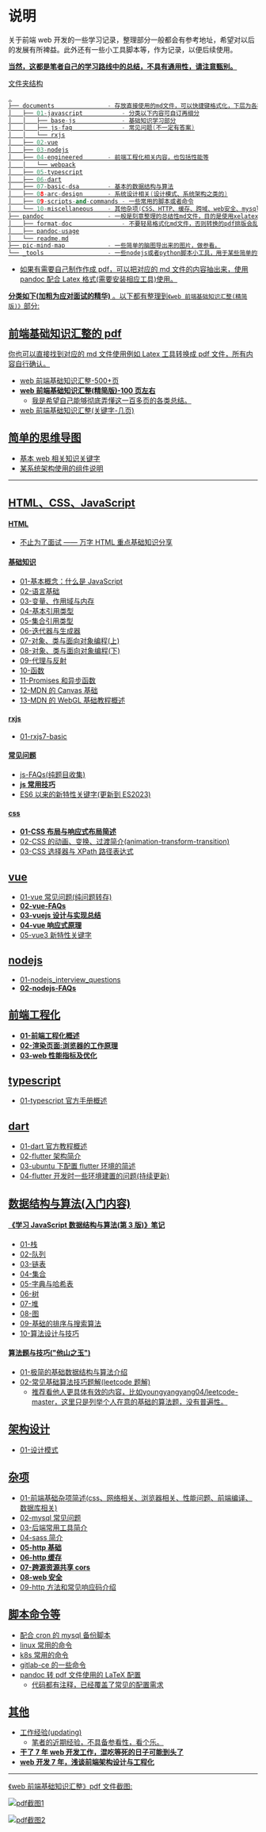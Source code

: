 # 说明

关于前端 web 开发的一些学习记录，整理部分一般都会有参考地址，希望对以后的发展有所裨益。此外还有一些小工具脚本等，作为记录，以便后续使用。

**<u>当然，这都是笔者自己的学习路线中的总结，不具有通用性，请注意甄别。<u>**

文件夹结构

```cc
.
├── documents               - 存放直接使用的md文件，可以快捷键格式化，下层为各种主题的分类
│   ├── 01-javascript           - 分类以下内容可自订再细分
│   │   ├── base-js             - 基础知识学习部分
│   │   ├── js-faq              - 常见问题(不一定有答案)
│   │   └── rxjs
│   ├── 02-vue
│   ├── 03-nodejs
│   ├── 04-engineered       - 前端工程化相关内容，也包括性能等
│   │   └── webpack
│   ├── 05-typescript
│   ├── 06-dart
│   ├── 07-basic-dsa        - 基本的数据结构与算法
│   ├── 08-arc-design       - 系统设计相关(设计模式、系统架构之类的)
│   ├── 09-scripts-and-commands - 一些常用的脚本或者命令
│   └── 10-miscellaneous    - 其他杂项(CSS、HTTP、缓存、跨域、web安全、mysql基础、一些后台工具介绍等……)
├── pandoc                  - 一般是刻意整理的总结性md文件，目的是使用xelatex转成指定格式的pdf
│   ├── format-doc              - 不要轻易格式化md文件，否则转换的pdf排版会乱
│   ├── pandoc-usage
│   └── readme.md
├── pic-mind-map            - 一些简单的脑图导出来的图片，做参看。
└── _tools                  - 一些nodejs或者python脚本小工具，用于某些简单的需求
```

- 如果有需要自己制作作成 pdf，可以把对应的 md 文件的内容抽出来，使用 pandoc 配合 Latex 格式(需要安装相应工具)使用。

**分类如下(加粗为应对面试的精华)** 。以下都有整理到`《web 前端基础知识汇整(精简版)》`部分:

## 前端基础知识汇整的 pdf

你也可以直接找到对应的 md 文件使用例如 Latex 工具转换成 pdf 文件，所有内容自行确认。

- [web 前端基础知识汇整-500+页](pandoc/format-doc/pandoc-pdf/01-pandoc-form-js-web-base-20230516.pdf)
- **[web 前端基础知识汇整(精简版)-100 页左右](pandoc/format-doc/pandoc-pdf/02-pandoc-print-js-web-base-20230516.pdf)**
  - 我是希望自己能够彻底弄懂这一百多页的各类总结。
- [web 前端基础知识汇整(关键字-几页)](pandoc/format-doc/pandoc-pdf/03-pandoc-print-js-web-base-keyword-20230516.pdf)

## 简单的思维导图

- [基本 web 相关知识关键字 ](pic-mind-map/基本web相关知识关键字map.png)
- [某系统架构使用的组件说明](pic-mind-map/某系统架构使用的组件说明.png)

---

## HTML、CSS、JavaScript

#### HTML

- [不止为了面试 —— 万字 HTML 重点基础知识分享](documents/11-others/web-base-html-part1.md)

#### 基础知识

- [01-基本概念：什么是 JavaScript](documents/01-javascript/base-js/01、基本概念：什么是JavaScript.md)
- [02-语言基础](documents/01-javascript/base-js/02、语言基础.md)
- [03-变量、作用域与内存](documents/01-javascript/base-js/03、变量、作用域与内存.md)
- [04-基本引用类型](documents/01-javascript/base-js/04、基本引用类型.md)
- [05-集合引用类型](documents/01-javascript/base-js/05、集合引用类型.md)
- [06-迭代器与生成器](documents/01-javascript/base-js/06、迭代器与生成器.md)
- [07-对象、类与面向对象编程(上)](<documents/01-javascript/base-js/07、对象、类与面向对象编程(上).md>)
- [08-对象、类与面向对象编程(下)](<documents/01-javascript/base-js/08、对象、类与面向对象编程(下).md>)
- [09-代理与反射](documents/01-javascript/base-js/09、代理与反射.md)
- [10-函数](documents/01-javascript/base-js/10、函数.md)
- [11-Promises 和异步函数](documents/01-javascript/base-js/11、Promises和异步函数.md)
- [12-MDN 的 Canvas 基础](documents/01-javascript/base-js/12、MDN的Canvas基础.md)
- [13-MDN 的 WebGL 基础教程概述](documents/01-javascript/base-js/13、MDN的WebGL基础教程概述.md)

#### rxjs

- [01-rxjs7-basic](documents/01-javascript/rxjs/01-rxjs7-basic.md)

#### 常见问题

- [js-FAQs(纯题目收集)](documents/01-javascript/js-faq/readme.md)
- **[js 常用技巧](documents/01-javascript/js-faq/03-javascript-tricks.md)**
- [ES6 以来的新特性关键字(更新到 ES2023)](documents/01-javascript/js-faq/04-es6-new-features.md)

#### css

- **[01-CSS 布局与响应式布局简述](documents/01-javascript/_css-part/01-CSS布局与响应式布局简述.md)**
- [02-CSS 的动画、变换、过渡简介(animation-transform-transition)](documents/01-javascript/_css-part/02-CSS-animation-transform-transition.md)
- [03-CSS 选择器与 XPath 路径表达式](documents/01-javascript/_css-part/03-CSS选择器和XPath路径表达式.md)

## vue

- [01-vue 常见问题(纯问题转存)](documents/02-vue/01-vue-faq.md)
- **[02-vue-FAQs](documents/02-vue/02-vue-simplification-FAQs.md)**
- **[03-vuejs 设计与实现总结](documents/02-vue/03-vuejs设计与实现总结.md)**
- **[04-vue 响应式原理](documents/02-vue/04-vue响应式原理.md)**
- [05-vue3 新特性关键字](documents/02-vue/05-vue3-new-features.md)

## nodejs

- [01-nodejs_interview_questions](documents/03-nodejs/01-nodejs_interview_questions_en-cn.md)
- **[02-nodejs-FAQs](documents/03-nodejs/02-node-faq.md)**

## 前端工程化

- **[01-前端工程化概述](documents/04-engineered/01-frontend-engineered-overview.md)**
- **[02-渲染页面:浏览器的工作原理](documents/04-engineered/02-渲染页面:浏览器的工作原理.md)**
- **[03-web 性能指标及优化](documents/04-engineered/03-web性能指标及优化.md)**

## typescript

- [01-typescript 官方手册概述](documents/05-typescript/01-typescript-handbook概述.md)

## dart

- [01-dart 官方教程概述](documents/06-dart/01-dart-language-tour.md)
- [02-flutter 架构简介](documents/06-dart/02-flutter-resource.md)
- [03-ubuntu 下配置 flutter 环境的简述](documents/06-dart/03-flutter-config-andsome.md)
- [04-flutter 开发时一些环境建置的问题(持续更新)](documents/06-dart/04-flutter-dev-env-issue.md)

## 数据结构与算法(入门内容)

#### 《学习 JavaScript 数据结构与算法(第 3 版)》笔记

- [01-栈](documents/07-basic-dsa/learning-js-dsa-3th/01、Stack.md)
- [02-队列](documents/07-basic-dsa/learning-js-dsa-3th/02、Queue.md)
- [03-链表](documents/07-basic-dsa/learning-js-dsa-3th/03、LinkedList.md)
- [04-集合](documents/07-basic-dsa/learning-js-dsa-3th/04、Set.md)
- [05-字典与哈希表](documents/07-basic-dsa/learning-js-dsa-3th/05、DictionaryAndHashTable.md)
- [06-树](documents/07-basic-dsa/learning-js-dsa-3th/06、Tree.md)
- [07-堆](documents/07-basic-dsa/learning-js-dsa-3th/07、Heap.md)
- [08-图](documents/07-basic-dsa/learning-js-dsa-3th/08、Graph.md)
- [09-基础的排序与搜索算法](documents/07-basic-dsa/learning-js-dsa-3th/09、SortingAndSearchingAlgorithms.md)
- [10-算法设计与技巧](documents/07-basic-dsa/learning-js-dsa-3th/10、AlgorithmDesignAndTechniques.md)

#### 算法题与技巧("他山之玉")

- [01-极简的基础数据结构与算法介绍](documents/07-basic-dsa/01-simplified-dsa-dp.md)
- [02-常见基础算法技巧题解(leetcode 题解)](documents/07-basic-dsa/02-simplified-simple-aps.md)
  - 推荐看他人更具体有效的内容，比如[youngyangyang04/leetcode-master](https://github.com/youngyangyang04/leetcode-master)，这里只是列举个人在意的基础的算法题，没有普遍性。

## 架构设计

- [01-设计模式](documents/08-arc-design/01-design-patterns.md)

## 杂项

- [01-前端基础杂项简述(css、网络相关、浏览器相关、性能问题、前端编译、数据库相关)](documents/10-miscellaneous/01-other-web-faq.md)
- [02-mysql 常见问题](documents/10-miscellaneous/02-mysql-faq.md)
- [03-后端常用工具简介](documents/10-miscellaneous/03-backend-common-tools.md)
- [04-sass 简介](documents/10-miscellaneous/04-sass-overview.md)
- **[05-http 基础](documents/10-miscellaneous/05-http-basic.md)**
- **[06-http 缓存](documents/10-miscellaneous/06-http-cache.md)**
- **[07-跨源资源共享 cors](documents/10-miscellaneous/07-cors.md)**
- **[08-web 安全](documents/10-miscellaneous/08-web-secure.md)**
- [09-http 方法和常见响应码介绍](documents/10-miscellaneous/09-http-methods.md)

## 脚本命令等

- [配合 cron 的 mysql 备份脚本](documents/09-scripts-and-commands/scripts/mysqlbak.sh)
- [linux 常用的命令](documents/09-scripts-and-commands/commands/linux-command.md)
- [k8s 常用的命令](documents/09-scripts-and-commands/commands/k8s-command.md)
- [gitlab-ce 的一些命令](documents/09-scripts-and-commands/configs/gitlab-ce-simple-usage.md)
- [pandoc 转 pdf 文件使用的 LaTeX 配置](pandoc/pandoc-usage/form.tex)
  - 代码都有注释，已经覆盖了常见的配置需求

## 其他

- [工作经验(updating)](documents/11-others/work-ex-just-read-updating.md)
  - 笔者的近期经验，不具备参看性，看个乐。
- **[干了 7 年 web 开发工作，混吃等死的日子可能到头了](documents/11-others/web-development-work-experience-summary.md)**
- **[web 开发 7 年，浅谈前端架构设计与工程化](documents/11-others/frontend-architecture-design-and-engineering.md)**

---

《web 前端基础知识汇整》pdf 文件截图:

![pdf截图1](pandoc/format-doc/pictures/pdf-screenshots-1.png)

![pdf截图2](pandoc/format-doc/pictures/pdf-screenshots-2.png)

